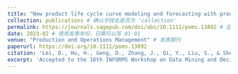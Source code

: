 ```yaml
---
title: "New product life cycle curve modeling and forecasting with product attributes and promotion: A Bayesian functional approach"
collection: publications # 确认字段名是否为 'collection'
permalink: https://journals.sagepub.com/doi/abs/10.1111/poms.13892 # 定义此页面的网址
date: 2023-02 # 使用发表年份，日期可以写 01-01
venue: "Production and Operations Management" # 发表期刊
paperurl: https://doi.org/10.1111/poms.13892
citation: 'Lei, D., Hu, H., Geng, D., Zhang, J., Qi, Y., Liu, S., & Shen, Z. J. M. (2023). New product life cycle curve modeling and forecasting with product attributes and promotion: A Bayesian functional approach. <i>Production and Operations Management</i>.' # 引用信息
excerpt: 'Accepted to the 16th INFORMS Workshop on Data Mining and Decision Analytics.' # 简短注释
---
```

